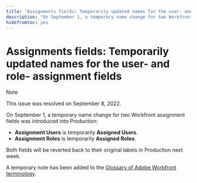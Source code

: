 ```yaml
---
title: "Assignments fields: Temporarily updated names for the user- and role- assignment fields"
description: "On September 1, a temporary name change for two Workfront assignment fields was introduced into Production."
hidefromtoc: yes
---
```


# Assignments fields: Temporarily updated names for the user- and role- assignment fields

>[!NOTE]
>
>This issue was resolved on September 8, 2022.

On September 1, a temporary name change for two Workfront assignment fields was introduced into Production:

* **Assignment Users** is temporarily **Assigned Users**.
* **Assignment Roles** is temporarily **Assigned Roles**.

Both fields will be reverted back to their original labels in Production next week.

A temporary note has been added to the [Glossary of Adobe Workfront terminology](https://experienceleague.adobe.com/docs/workfront/using/basics/workfront-terminology-glossary.html).
